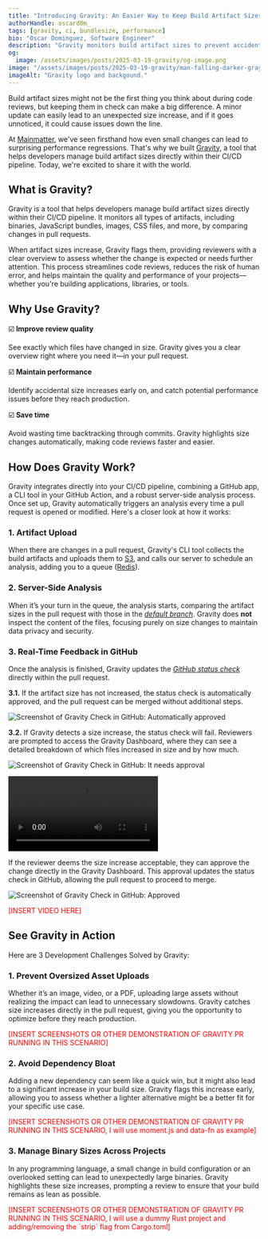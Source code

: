 ```yaml
---
title: "Introducing Gravity: An Easier Way to Keep Build Artifact Sizes Under Control"
authorHandle: oscard0m_
tags: [gravity, ci, bundlesize, performance]
bio: "Oscar Dominguez, Software Engineer"
description: "Gravity monitors build artifact sizes to prevent accidental increases – right in your CI pipeline."
og:
  image: /assets/images/posts/2025-03-19-gravity/og-image.png
image: "/assets/images/posts/2025-03-19-gravity/man-falling-darker-gray-logo.webp"
imageAlt: "Gravity logo and backgound."
---
```


Build artifact sizes might not be the first thing you think about during code reviews, but keeping them in check can make a big difference. A minor update can easily lead to an unexpected size increase, and if it goes unnoticed, it could cause issues down the line.

At [Mainmatter](https://mainmatter.com), we've seen firsthand how even small changes can lead to surprising performance regressions. That's why we built [Gravity](https://gravity.ci), a tool that helps developers manage build artifact sizes directly within their CI/CD pipeline. Today, we're excited to share it with the world.

## What is Gravity?

Gravity is a tool that helps developers manage build artifact sizes directly within their CI/CD pipeline. It monitors all types of artifacts, including binaries, JavaScript bundles, images, CSS files, and more, by comparing changes in pull requests.

When artifact sizes increase, Gravity flags them, providing reviewers with a clear overview to assess whether the change is expected or needs further attention. This process streamlines code reviews, reduces the risk of human error, and helps maintain the quality and performance of your projects—whether you're building applications, libraries, or tools.

## Why Use Gravity?

☑️ **Improve review quality**

See exactly which files have changed in size. Gravity gives you a clear overview right where you need it—in your pull request.

☑️ **Maintain performance**

Identify accidental size increases early on, and catch potential performance issues before they reach production.

☑️ **Save time**

Avoid wasting time backtracking through commits. Gravity highlights size changes automatically, making code reviews faster and easier.

## How Does Gravity Work?

Gravity integrates directly into your CI/CD pipeline, combining a GitHub app, a CLI tool in your GitHub Action, and a robust server-side analysis process. Once set up, Gravity automatically triggers an analysis every time a pull request is opened or modified. Here's a closer look at how it works:

### 1. Artifact Upload

When there are changes in a pull request, Gravity's CLI tool collects the build artifacts and uploads them to [S3](https://aws.amazon.com/s3/), and calls our server to schedule an analysis, adding you to a queue ([Redis](https://redis.io/)).

### 2. Server-Side Analysis

When it’s your turn in the queue, the analysis starts, comparing the artifact sizes in the pull request with those in the [_default branch_](https://docs.github.com/en/pull-requests/collaborating-with-pull-requests/proposing-changes-to-your-work-with-pull-requests/about-branches#about-the-default-branch). Gravity does **not** inspect the content of the files, focusing purely on size changes to maintain data privacy and security.

### 3. Real-Time Feedback in GitHub

Once the analysis is finished, Gravity updates the [_GitHub status check_](https://docs.github.com/en/pull-requests/collaborating-with-pull-requests/collaborating-on-repositories-with-code-quality-features/about-status-checks) directly within the pull request.

**3.1.** If the artifact size has not increased, the status check is automatically approved, and the pull request can be merged without additional steps.

![Screenshot of Gravity Check in GitHub: Automatically approved](/assets/images/posts/2025-03-19-gravity/automatically-approved.png)

**3.2.** If Gravity detects a size increase, the status check will fail. Reviewers are prompted to access the Gravity Dashboard, where they can see a detailed breakdown of which files increased in size and by how much.

![Screenshot of Gravity Check in GitHub: It needs approval](/assets/images/posts/2025-03-19-gravity/needs-approval.png)

![Approval page](/assets/images/posts/2025-03-19-gravity/approval-page.mp4#video)

If the reviewer deems the size increase acceptable, they can approve the change directly in the Gravity Dashboard. This approval updates the status check in GitHub, allowing the pull request to proceed to merge.

![Screenshot of Gravity Check in GitHub: Approved](/assets/images/posts/2025-03-19-gravity/approved.png)

<p style="color:red">[INSERT VIDEO HERE]<p>

## See Gravity in Action

Here are 3 Development Challenges Solved by Gravity:

### 1. Prevent Oversized Asset Uploads

Whether it’s an image, video, or a PDF, uploading large assets without realizing the impact can lead to unnecessary slowdowns. Gravity catches size increases directly in the pull request, giving you the opportunity to optimize before they reach production.

<p style="color:red">[INSERT SCREENSHOTS OR OTHER DEMONSTRATION OF GRAVITY PR RUNNING IN THIS SCENARIO]<p>

### 2. Avoid Dependency Bloat

Adding a new dependency can seem like a quick win, but it might also lead to a significant increase in your build size. Gravity flags this increase early, allowing you to assess whether a lighter alternative might be a better fit for your specific use case.

<p style="color:red">[INSERT SCREENSHOTS OR OTHER DEMONSTRATION OF GRAVITY PR RUNNING IN THIS SCENARIO, I will use moment.js and data-fn as example]<p>

### 3. Manage Binary Sizes Across Projects

In any programming language, a small change in build configuration or an overlooked setting can lead to unexpectedly large binaries. Gravity highlights these size increases, prompting a review to ensure that your build remains as lean as possible.

<p style="color:red">[INSERT SCREENSHOTS OR OTHER DEMONSTRATION OF GRAVITY PR RUNNING IN THIS SCENARIO, I will use a dummy Rust project and adding/removing the `strip` flag from Cargo.toml]<p>
